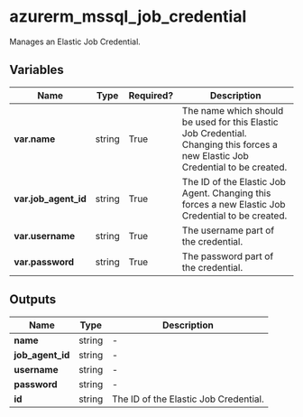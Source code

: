 # azurerm_mssql_job_credential

Manages an Elastic Job Credential.

## Variables

| Name | Type | Required? |  Description |
| ---- | ---- | --------- |  ----------- |
| **var.name** | string | True | The name which should be used for this Elastic Job Credential. Changing this forces a new Elastic Job Credential to be created. | 
| **var.job_agent_id** | string | True | The ID of the Elastic Job Agent. Changing this forces a new Elastic Job Credential to be created. | 
| **var.username** | string | True | The username part of the credential. | 
| **var.password** | string | True | The password part of the credential. | 



## Outputs

| Name | Type | Description |
| ---- | ---- | --------- | 
| **name** | string  | - | 
| **job_agent_id** | string  | - | 
| **username** | string  | - | 
| **password** | string  | - | 
| **id** | string  | The ID of the Elastic Job Credential. | 